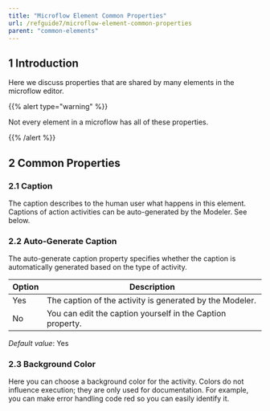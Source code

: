 ```yaml
---
title: "Microflow Element Common Properties"
url: /refguide7/microflow-element-common-properties
parent: "common-elements"
---
```


## 1 Introduction

Here we discuss properties that are shared by many elements in the microflow editor.

{{% alert type="warning" %}}

Not every element in a microflow has all of these properties.

{{% /alert %}}

## 2 Common Properties

### 2.1 Caption

The caption describes to the human user what happens in this element. Captions of action activities can be auto-generated by the Modeler. See below.

### 2.2 Auto-Generate Caption

The auto-generate caption property specifies whether the caption is automatically generated based on the type of activity.

| Option | Description |
| --- | --- |
| Yes | The caption of the activity is generated by the Modeler. |
| No | You can edit the caption yourself in the Caption property. |

_Default value_: Yes

### 2.3 Background Color

Here you can choose a background color for the activity. Colors do not influence execution; they are only used for documentation. For example, you can make error handling code red so you can easily identify it.
